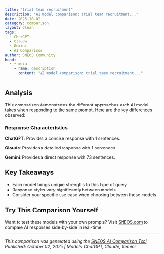```yaml
---
title: "trial team recruitment"
description: "AI model comparison: trial team recruitment..."
date: 2025-10-02
category: comparison
layout: Clean
tags:
  - ChatGPT
  - Claude
  - Gemini
  - AI Comparison
author: SNEOS Community
head:
  - - meta
    - name: description
      content: "AI model comparison: trial team recruitment..."
---
```


<ChatComparison
  title="trial team recruitment"
  prompt="trial team recruitment"
  :responses='{
    "ChatGPT": "Recruiting a trial team involves several critical steps to ensure you have the right mix of skills and expertise to support your clinical or research trial effectively. Here’s a comprehensive guide to help you with the recruitment process:\n\n### 1. Define the Objectives\n- **Trial Purpose:** Clearly define the objectives of the trial, the type of intervention being tested (e.g., drug, device, therapy), and the target population.\n- **Timeline:** Establish a timeline for recruitment, including deadlines for hiring team members.\n\n### 2. Identify Roles and Responsibilities\n- **Core Team Members:**\n  - **Principal Investigator (PI):** Leads the trial, ensuring it’s conducted ethically and in compliance with regulations.\n  - **Clinical Research Coordinator (CRC):** Manages day-to-day operations of the trial, including participant recruitment and data collection.\n  - **Clinical Research Associate (CRA):** Monitors the trial’s progress, ensuring adherence to protocols and regulations.\n  - **Regulatory Affairs Specialist:** Handles the submission of documentation to regulatory bodies and ensures compliance with regulatory requirements.\n  - **Data Manager/Biostatistician:** Manages and analyzes trial data.\n  - **Safety Monitor:** Oversees patient safety and adverse event reporting.\n\n- **Support Staff:**\n  - Research nurses, laboratory technicians, and administrative assistants may also be needed based on the level of complexity.\n\n### 3. Develop a Recruitment Strategy\n- **Job Descriptions:** Create clear and detailed job descriptions for each role, outlining required qualifications, skills, and experience.\n- **Target Audience:** Identify where to find suitable candidates, including:\n  - Academic institutions\n  - Clinical research organizations (CROs)\n  - Professional associations\n  - Online job boards and social media (LinkedIn, industry-specific boards)\n  \n### 4. Outreach and Networking\n- **Professional Networks:** Utilize professional groups and networks in the clinical research field to spread the word about openings.\n- **Job Fairs and Conferences:** Attend industry events to network and recruit talent.\n\n### 5. Screening and Interviewing\n- **Application Process:** Set up an online application system to manage resumes and cover letters.\n- **Screening Candidates:** Use criteria that align with trial needs and prioritize relevant experience in clinical research.\n- **Interview Process:** Conduct structured interviews to assess both technical skills and cultural fit within the team. Consider involving current team members in the interview process.\n\n### 6. Training and Onboarding\n- **Orientation:** Provide comprehensive training about the trial protocol, compliance, and any specific systems (such as Electronic Data Capture (EDC) software).\n- **Ongoing Training:** Ensure continuous training opportunities are available to keep the team updated on best practices and emerging trends in clinical research.\n\n### 7. Monitor Team Dynamics\n- **Team Meetings:** Schedule regular meetings to facilitate communication and collaboration among team members.\n- **Support and Development:** Foster an environment that supports professional development through mentorship and training.\n\n### 8. Evaluate and Adapt\n- **Performance Review:** Regularly assess the performance of the trial team and individual members to ensure objectives are being met.\n- **Feedback Loop:** Create a system for team members to provide feedback on processes and areas for improvement.\n\nBy carefully planning and executing the recruitment strategy, you can build a competent trial team that will enhance the success of your clinical trial. If you have specific requirements or challenges, feel free to share, and I can provide tailored advice!",
    "Claude": "# Trial Team Recruitment Guide\n\n## Key Roles to Fill\n\n### **Core Legal Team**\n- **Lead Trial Attorney** - Primary courtroom advocate\n- **Co-Counsel** - Second chair, specialized expertise\n- **Associate Attorneys** - Research, brief writing, witness prep\n- **Paralegals** - Document management, exhibits, logistics\n\n### **Support Specialists**\n- **Trial Consultant** - Jury selection, case strategy\n- **Litigation Technology Specialist** - Courtroom tech, presentations\n- **Expert Witnesses** - Subject matter experts\n- **Court Reporter** - Real-time transcription needs\n\n## Recruitment Strategies\n\n### **Internal Resources**\n- Review existing firm attorneys\u0027 trial experience\n- Identify paralegals with courtroom experience\n- Assess current workload capacity\n\n### **External Hiring**\n- **Contract Attorneys** - For temporary trial support\n- **Freelance Paralegals** - Experienced in trial prep\n- **Specialized Consultants** - Jury experts, technology support\n\n## Essential Qualifications\n\n### **Trial Attorneys**\n- Extensive courtroom experience\n- Subject matter expertise\n- Strong public speaking skills\n- Quick thinking under pressure\n- Client relationship management\n\n### **Support Staff**\n- Trial procedure knowledge\n- Technology proficiency\n- Attention to detail\n- Ability to work under tight deadlines\n- Discretion with confidential information\n\n## Timeline Considerations\n\n- **6\u002B months before trial**: Finalize lead counsel\n- **3-4 months before**: Complete full team assembly\n- **1-2 months before**: Conduct team training/rehearsals\n- **2-4 weeks before**: Final preparation intensive\n\nWould you like me to elaborate on any specific aspect of trial team recruitment?",
    "Gemini": "Okay, let\u0027s break down trial team recruitment. To give you the most helpful information, I need to understand what *kind* of trial team you\u0027re recruiting for.  Are you recruiting for:\n\n*   **Mock Trial (High School or College):** This involves students simulating courtroom trials.\n*   **Law Firm:**  Recruiting attorneys, paralegals, and support staff for real-world litigation.\n*   **Internal Company Trial Team:**  For companies that handle litigation internally.\n*   **Other?** (Please specify)\n\nIn the meantime, here\u0027s a general overview, and then I\u0027ll tailor the information once you clarify:\n\n**I. General Principles of Trial Team Recruitment**\n\nRegardless of the context, successful trial team recruitment often involves:\n\n*   **Clear Definition of Roles and Responsibilities:**  Before you start recruiting, you need to know *exactly* what each team member will be doing.  This includes:\n    *   **Attorneys/Team Captains:** Case strategy, witness examination, legal research, opening/closing statements.\n    *   **Witnesses (If Applicable):** Memorizing facts, delivering testimony convincingly.\n    *   **Paralegals/Legal Assistants:** Document management, research, trial preparation, logistics.\n    *   **Other Support Staff:** Jury research, exhibit preparation, technology support.\n*   **Identifying Desired Skills and Qualities:** What makes someone a *good* fit for the team?  Consider:\n    *   **Analytical Skills:** Ability to quickly analyze information and identify key issues.\n    *   **Communication Skills:** Excellent oral and written communication skills.  Ability to present arguments persuasively.\n    *   **Research Skills:**  Strong legal research abilities (especially for attorneys).\n    *   **Organizational Skills:** Ability to manage documents, deadlines, and tasks effectively.\n    *   **Teamwork Skills:** Ability to collaborate effectively with others.\n    *   **Public Speaking Skills:** Comfort and confidence speaking in front of others.\n    *   **Adaptability:**  Ability to think on your feet and adapt to changing circumstances.\n    *   **Commitment:** Willingness to dedicate the time and effort required.\n    *   **Professionalism:** Maintaining a professional demeanor.\n    *   **Specific Legal Knowledge (If Applicable):**  Expertise in relevant areas of law.\n*   **Developing a Recruitment Strategy:**  How will you find potential candidates?\n    *   **Internal Posting:**  If it\u0027s for a law firm or company, start by advertising internally.\n    *   **Online Job Boards:**  Use platforms like Indeed, LinkedIn, and specialized legal job boards.\n    *   **University/Law School Recruitment:** Attend career fairs, post job announcements with career services, and network with faculty.\n    *   **Professional Networking:** Reach out to contacts in your network who might be interested or know someone who is.\n    *   **Social Media:** Use social media platforms to advertise openings and connect with potential candidates.\n*   **Creating a Compelling Job Description:**  The job description should clearly outline the responsibilities, qualifications, and benefits of the position.  It should be engaging and highlight the unique aspects of the trial team.\n*   **Screening Applications:**  Carefully review resumes and cover letters to identify candidates who meet the minimum qualifications.\n*   **Interviewing Candidates:**  Prepare a structured interview process with questions designed to assess the candidate\u0027s skills, experience, and personality.\n*   **Skills Assessments:**  Consider using skills assessments (e.g., writing samples, mock legal research assignments, mock cross-examinations) to evaluate candidates\u0027 abilities.\n*   **Background Checks:**  Conduct background checks to verify the accuracy of information provided by candidates.\n*   **Reference Checks:**  Contact references to gather feedback on candidates\u0027 performance and character.\n*   **Making the Offer:**  Extend a formal offer to the selected candidate, outlining the terms of employment.\n*   **Onboarding and Training:**  Provide new team members with the training and support they need to succeed.\n\n**II. Interview Questions (General Examples)**\n\n*   \u0022Why are you interested in joining this trial team?\u0022\n*   \u0022What experience do you have that would make you a valuable asset to the team?\u0022\n*   \u0022Describe a time when you had to work under pressure to meet a deadline.\u0022\n*   \u0022How do you handle conflict within a team?\u0022\n*   \u0022What are your strengths and weaknesses?\u0022\n*   \u0022Tell me about a time you had to analyze a complex problem and develop a solution.\u0022\n*   \u0022How do you stay organized and manage your time effectively?\u0022\n*   \u0022What are your long-term career goals?\u0022\n*   \u0022Describe your communication style.\u0022\n*   \u0022How familiar are you with [relevant area of law/procedure]?\u0022 (If applicable)\n*   \u0022Describe a time you had to persuade someone to see your point of view.\u0022\n*   \u0022What is your understanding of the role of [specific position] on a trial team?\u0022\n\n**III. Specific Considerations, depending on the context:**\n\n*   **Mock Trial:** Emphasize enthusiasm, commitment to learning, and willingness to take on different roles. Focus on public speaking, critical thinking, and teamwork skills.\n*   **Law Firm:**  Look for experience, expertise, and a proven track record of success.  Assess legal knowledge, research skills, and ability to handle complex cases.  Consider personality fit within the firm\u0027s culture.\n*   **Internal Company Trial Team:**  Prioritize knowledge of the company\u0027s business, industry regulations, and legal department procedures.  Assess communication skills, ability to work with internal stakeholders, and commitment to protecting the company\u0027s interests.\n\n**To help me give you more specific advice, please tell me:**\n\n1.  **What type of trial team are you recruiting for (e.g., mock trial, law firm, internal company)?**\n2.  **What roles are you trying to fill?**\n3.  **What are the key priorities for this trial team?**\n4.  **What are your biggest challenges in recruiting for this team?**\n\nOnce I have this information, I can provide more targeted guidance on how to attract and select the best candidates for your trial team.\n"
  }'
  published-date="03:06"
/>

## Analysis

This comparison demonstrates the different approaches each AI model takes when responding to the same prompt. Here are the key differences observed:

### Response Characteristics

**ChatGPT**: Provides a concise response with 1 sentences. 

**Claude**: Provides a detailed response with 1 sentences. 

**Gemini**: Provides a direct response with 73 sentences. 

## Key Takeaways

- Each model brings unique strengths to this type of query
- Response styles vary significantly between models
- Consider your specific use case when choosing between these models

## Try This Comparison Yourself

Want to test these models with your own prompts? Visit [SNEOS.com](https://sneos.com) to compare AI responses side-by-side in real-time.

---

*This comparison was generated using the [SNEOS AI Comparison Tool](https://sneos.com)*
*Published: October 02, 2025 | Models: ChatGPT, Claude, Gemini*
